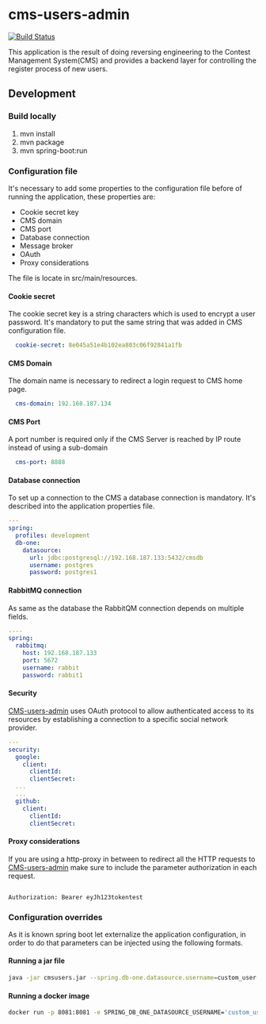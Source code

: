 # cms-users-admin

[![Build Status](https://travis-ci.org/cms-orbits/cms-users-admin.svg?branch=master)](https://travis-ci.org/cms-orbits/cms-users-admin)

This application is the result of doing reversing engineering to the Contest
Management System(CMS) and provides a backend layer for controlling the register
process of new users.

## Development

### Build locally

1) mvn install
2) mvn package
3) mvn spring-boot:run

### Configuration file

It's necessary to add some properties to the configuration file before of
running the application, these properties are:

- Cookie secret key
- CMS domain
- CMS port
- Database connection
- Message broker
- OAuth
- Proxy considerations

The file is locate in src/main/resources.

#### Cookie secret

The cookie secret key is a string characters which is used to encrypt a user
password. It's mandatory to put the same string that was added in CMS
configuration file.

```yml
  cookie-secret: 8e045a51e4b102ea803c06f92841a1fb
```

#### CMS Domain

The domain name is necessary to redirect a login request to CMS home page.

```yml
  cms-domain: 192.168.187.134
```

#### CMS Port

A port number is required only if the CMS Server is reached by IP route instead
of using a sub-domain

```yml
  cms-port: 8888
```

#### Database connection

To set up a connection to the CMS a database connection is mandatory. It's
described into the application properties file.

```yml
---
spring:
  profiles: development
  db-one:
    datasource:
      url: jdbc:postgresql://192.168.187.133:5432/cmsdb
      username: postgres
      password: postgres1
```

#### RabbitMQ connection

As same as the database the RabbitQM connection depends on multiple fields.

```yml
----
spring:
  rabbitmq:
    host: 192.168.187.133
    port: 5672
    username: rabbit
    password: rabbit1
```

#### Security

[CMS-users-admin](https://github.com/cms-orbits/cms-users-admin) uses OAuth
protocol to allow authenticated access to its resources by establishing a
connection to a specific social network provider.

```yml
---
security:
  google:
    client:
      clientId:
      clientSecret:
  ...
  ...
  github:
    client:
      clientId:
      clientSecret:
```

#### Proxy considerations

If you are using a http-proxy in between to redirect all the HTTP requests to
[CMS-users-admin](https://github.com/cms-orbits/cms-users-admin) make sure to
include the parameter authorization in each request.

```http

Authorization: Bearer eyJh123tokentest
```

### Configuration overrides

As it is known spring boot let externalize the application configuration, in
order to do that parameters can be injected using the following formats.

#### Running a jar file

```bash
java -jar cmsusers.jar --spring.db-one.datasource.username=custom_user

```

#### Running a docker image

```bash
docker run -p 8081:8081 -e SPRING_DB_ONE_DATASOURCE_USERNAME='custom_user' cmsorbits/cms-users:1.1
```
